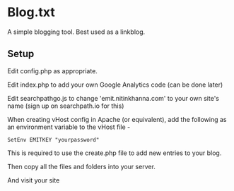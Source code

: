 Blog.txt
========

A simple blogging tool. Best used as a linkblog.

Setup
------

Edit config.php as appropriate.

Edit index.php to add your own Google Analytics code (can be done later)

Edit searchpathgo.js to change 'emit.nitinkhanna.com' to your own site's name (sign up on searchpath.io for this)

When creating vHost config in Apache (or equivalent), add the following as an environment variable to the vHost file - 

    SetEnv EMITKEY "yourpassword"

This is required to use the create.php file to add new entries to your blog.

Then copy all the files and folders into your server.

And visit your site
